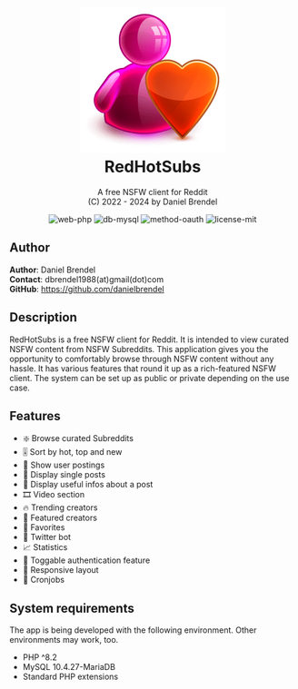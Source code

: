 <h1 align="center">
    <img src="public/img/logo.png" width="256"/><br/>
    RedHotSubs
</h1>

<p align="center">
    A free NSFW client for Reddit<br/>
    (C) 2022 - 2024 by Daniel Brendel
</p>

<p align="center">
    <img src="https://img.shields.io/badge/web-php-orange" alt="web-php"/>
    <img src="https://img.shields.io/badge/db-mysql-pink" alt="db-mysql"/>
    <img src="https://img.shields.io/badge/method-oauth-yellow" alt="method-oauth"/>
    <img src="https://img.shields.io/badge/license-MIT-blue" alt="license-mit"/>
</p>

## Author

__Author__: Daniel Brendel\
__Contact__: dbrendel1988(at)gmail(dot)com\
__GitHub__: https://github.com/danielbrendel

## Description
RedHotSubs is a free NSFW client for Reddit. It is intended to view curated NSFW content from
NSFW Subreddits. This application gives you the opportunity to comfortably browse through 
NSFW content without any hassle. It has various features that round it up as a rich-featured
NSFW client. The system can be set up as public or private depending on the use case.

## Features
- ❇️ Browse curated Subreddits
- 🎚️ Sort by hot, top and new
- 👄 Show user postings
- 👤 Display single posts
- 📄 Display useful infos about a post
- 🎞️ Video section
- 🔥 Trending creators
- 💚 Featured creators
- 🔖 Favorites
- 🐤 Twitter bot
- 📈 Statistics
- 🔑 Toggable authentication feature
- 📱 Responsive layout
- 📜 Cronjobs

## System requirements
The app is being developed with the following environment. Other environments may work, too.
- PHP ^8.2
- MySQL 10.4.27-MariaDB
- Standard PHP extensions
